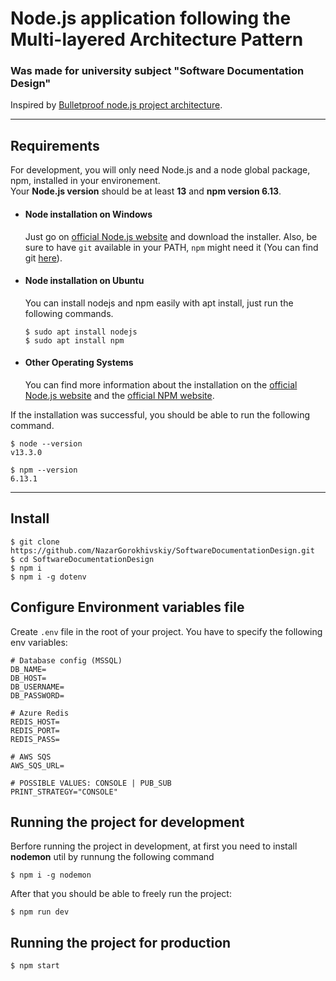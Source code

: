 # Node.js application following the Multi-layered Architecture Pattern

### Was made for university subject "Software Documentation Design"
Inspired by [Bulletproof node.js project architecture](https://dev.to/santypk4/bulletproof-node-js-project-architecture-4epf).

---
## Requirements

For development, you will only need Node.js and a node global package, npm, installed in your environement.<br/>
Your **Node.js version** should be at least **13** and **npm version 6.13**.

- #### Node installation on Windows

  Just go on [official Node.js website](https://nodejs.org/) and download the installer.
Also, be sure to have `git` available in your PATH, `npm` might need it (You can find git [here](https://git-scm.com/)).

- #### Node installation on Ubuntu

  You can install nodejs and npm easily with apt install, just run the following commands.

      $ sudo apt install nodejs
      $ sudo apt install npm

- #### Other Operating Systems
  You can find more information about the installation on the [official Node.js website](https://nodejs.org/) and the [official NPM website](https://npmjs.org/).

If the installation was successful, you should be able to run the following command.

    $ node --version
    v13.3.0

    $ npm --version
    6.13.1
    
---

## Install

    $ git clone https://github.com/NazarGorokhivskiy/SoftwareDocumentationDesign.git
    $ cd SoftwareDocumentationDesign
    $ npm i
    $ npm i -g dotenv

## Configure Environment variables file

Create `.env` file in the root of your project. You have to specify the following env variables:

```
# Database config (MSSQL)
DB_NAME=
DB_HOST=
DB_USERNAME=
DB_PASSWORD=

# Azure Redis
REDIS_HOST=
REDIS_PORT=
REDIS_PASS=

# AWS SQS
AWS_SQS_URL=

# POSSIBLE VALUES: CONSOLE | PUB_SUB
PRINT_STRATEGY="CONSOLE"
```

## Running the project for development

Berfore running the project in development, at first you need to install **nodemon** util by runnung the following  command
``` 
$ npm i -g nodemon
```    
After that you should be able to freely run the project:
```
$ npm run dev
```
## Running the project for production
```
$ npm start
```
